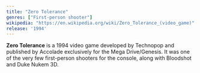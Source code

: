 ```yaml
---
title: "Zero Tolerance"
genres: ["First-person shooter"]
wikipedia: "https://en.wikipedia.org/wiki/Zero_Tolerance_(video_game)"
release: '1994'
---
```

**Zero Tolerance** is a 1994 video game developed by Technopop and published by Accolade exclusively for the Mega Drive/Genesis. It was one of the very few first-person shooters for the console, along with Bloodshot and Duke Nukem 3D.